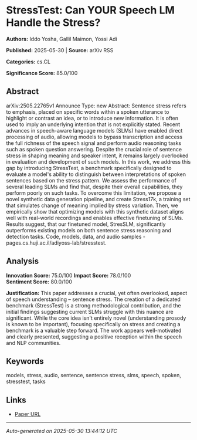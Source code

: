 # StressTest: Can YOUR Speech LM Handle the Stress?

**Authors:** Iddo Yosha, Gallil Maimon, Yossi Adi

**Published:** 2025-05-30 | **Source:** arXiv RSS

**Categories:** cs.CL

**Significance Score:** 85.0/100

## Abstract

arXiv:2505.22765v1 Announce Type: new 
Abstract: Sentence stress refers to emphasis, placed on specific words within a spoken utterance to highlight or contrast an idea, or to introduce new information. It is often used to imply an underlying intention that is not explicitly stated. Recent advances in speech-aware language models (SLMs) have enabled direct processing of audio, allowing models to bypass transcription and access the full richness of the speech signal and perform audio reasoning tasks such as spoken question answering. Despite the crucial role of sentence stress in shaping meaning and speaker intent, it remains largely overlooked in evaluation and development of such models. In this work, we address this gap by introducing StressTest, a benchmark specifically designed to evaluate a model's ability to distinguish between interpretations of spoken sentences based on the stress pattern. We assess the performance of several leading SLMs and find that, despite their overall capabilities, they perform poorly on such tasks. To overcome this limitation, we propose a novel synthetic data generation pipeline, and create Stress17k, a training set that simulates change of meaning implied by stress variation. Then, we empirically show that optimizing models with this synthetic dataset aligns well with real-world recordings and enables effective finetuning of SLMs. Results suggest, that our finetuned model, StresSLM, significantly outperforms existing models on both sentence stress reasoning and detection tasks. Code, models, data, and audio samples - pages.cs.huji.ac.il/adiyoss-lab/stresstest.

## Analysis

**Innovation Score:** 75.0/100
**Impact Score:** 78.0/100  
**Sentiment Score:** 80.0/100

**Justification:** This paper addresses a crucial, yet often overlooked, aspect of speech understanding – sentence stress. The creation of a dedicated benchmark (StressTest) is a strong methodological contribution, and the initial findings suggesting current SLMs struggle with this nuance are significant. While the core idea isn't entirely novel (understanding prosody is known to be important), focusing specifically on stress and creating a benchmark is a valuable step forward. The work appears well-motivated and clearly presented, suggesting a positive reception within the speech and NLP communities.

## Keywords

models, stress, audio, sentence, sentence stress, slms, speech, spoken, stresstest, tasks

## Links

- [Paper URL](https://arxiv.org/abs/2505.22765)

---
*Auto-generated on 2025-05-30 13:44:12 UTC*
